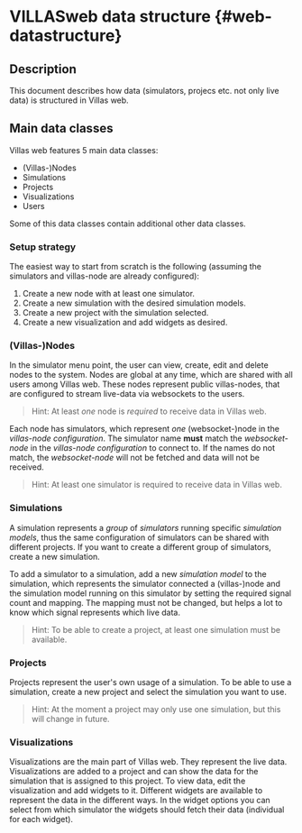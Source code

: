 # VILLASweb data structure {#web-datastructure}

## Description

This document describes how data (simulators, projecs etc. not only live data) is structured in Villas web.

## Main data classes

Villas web features 5 main data classes:

 - (Villas-)Nodes
 - Simulations
 - Projects
 - Visualizations
 - Users

Some of this data classes contain additional other data classes.

### Setup strategy

The easiest way to start from scratch is the following (assuming the simulators and villas-node are already configured):

1. Create a new node with at least one simulator.
2. Create a new simulation with the desired simulation models.
3. Create a new project with the simulation selected.
4. Create a new visualization and add widgets as desired.

### (Villas-)Nodes

In the simulator menu point, the user can view, create, edit and delete nodes to the system. Nodes are global at any time, which are shared with all users among Villas web. These nodes represent public villas-nodes, that are configured to stream live-data via websockets to the users.

> Hint: At least *one* node is *required* to receive data in Villas web.

Each node has simulators, which represent *one* (websocket-)node in the *villas-node configuration*. The simulator name **must** match the *websocket-node* in the *villas-node configuration* to connect to. If the names do not match, the *websocket-node* will not be fetched and data will not be received.

> Hint: At least one simulator is required to receive data in Villas web.

### Simulations

A simulation represents a *group* of *simulators* running specific *simulation models*, thus the same configuration of simulators can be shared with different projects. If you want to create a different group of simulators, create a new simulation.

To add a simulator to a simulation, add a new *simulation model* to the simulation, which represents the simulator connected a (villas-)node and the simulation model running on this simulator by setting the required signal count and mapping. The mapping must not be changed, but helps a lot to know which signal represents which live data.

> Hint: To be able to create a project, at least one simulation must be available.

### Projects

Projects represent the user's own usage of a simulation. To be able to use a simulation, create a new project and select the simulation you want to use.

> Hint: At the moment a project may only use one simulation, but this will change in future.

### Visualizations

Visualizations are the main part of Villas web. They represent the live data. Visualizations are added to a project and can show the data for the simulation that is assigned to this project. To view data, edit the visualization and add widgets to it. Different widgets are available to represent the data in the different ways. In the widget options you can select from which simulator the widgets should fetch their data (individual for each widget).
